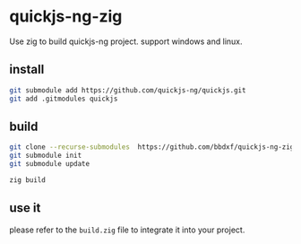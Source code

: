 # quickjs-ng-zig
Use zig to build quickjs-ng project.
support windows and linux.

## install
```bash
git submodule add https://github.com/quickjs-ng/quickjs.git
git add .gitmodules quickjs

```

## build
```bash
git clone --recurse-submodules  https://github.com/bbdxf/quickjs-ng-zig.git
git submodule init
git submodule update

zig build
```

## use it
please refer to the `build.zig` file to integrate it into your project.

